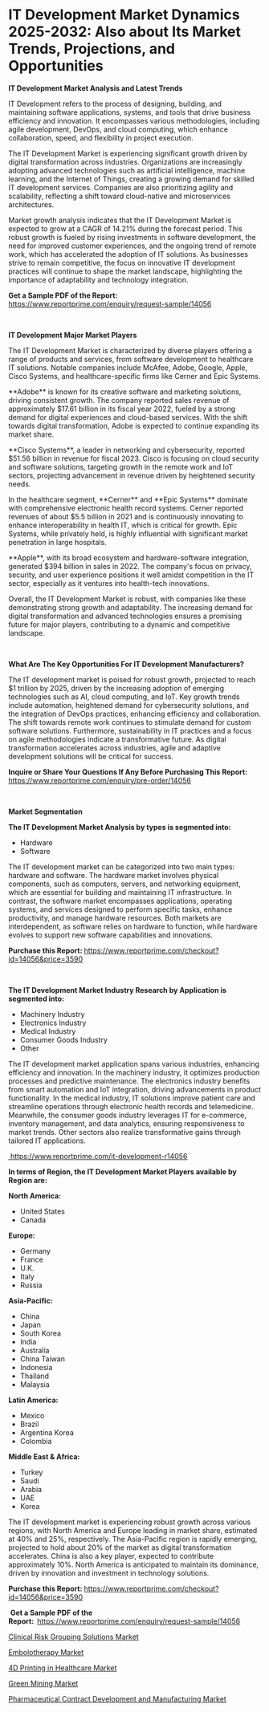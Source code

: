 <p><h1>IT Development Market Dynamics 2025-2032: Also about Its Market Trends, Projections, and Opportunities</h1></p><p><strong>IT Development Market Analysis and Latest Trends</strong></p>
<p><p>IT Development refers to the process of designing, building, and maintaining software applications, systems, and tools that drive business efficiency and innovation. It encompasses various methodologies, including agile development, DevOps, and cloud computing, which enhance collaboration, speed, and flexibility in project execution.</p><p>The IT Development Market is experiencing significant growth driven by digital transformation across industries. Organizations are increasingly adopting advanced technologies such as artificial intelligence, machine learning, and the Internet of Things, creating a growing demand for skilled IT development services. Companies are also prioritizing agility and scalability, reflecting a shift toward cloud-native and microservices architectures.</p><p>Market growth analysis indicates that the IT Development Market is expected to grow at a CAGR of 14.21% during the forecast period. This robust growth is fueled by rising investments in software development, the need for improved customer experiences, and the ongoing trend of remote work, which has accelerated the adoption of IT solutions. As businesses strive to remain competitive, the focus on innovative IT development practices will continue to shape the market landscape, highlighting the importance of adaptability and technology integration.</p></p>
<p><strong>Get a Sample PDF of the Report:&nbsp;</strong> <a href="https://www.reportprime.com/enquiry/request-sample/14056?utm_campaign=1944&utm_medium=2&utm_source=Github&utm_content=ia&utm_term=20032025&utm_id=it-development">https://www.reportprime.com/enquiry/request-sample/14056</a></p>
<p>&nbsp;</p>
<p><strong>IT Development Major Market Players</strong></p>
<p><p>The IT Development Market is characterized by diverse players offering a range of products and services, from software development to healthcare IT solutions. Notable companies include McAfee, Adobe, Google, Apple, Cisco Systems, and healthcare-specific firms like Cerner and Epic Systems.</p><p>**Adobe** is known for its creative software and marketing solutions, driving consistent growth. The company reported sales revenue of approximately $17.61 billion in its fiscal year 2022, fueled by a strong demand for digital experiences and cloud-based services. With the shift towards digital transformation, Adobe is expected to continue expanding its market share.</p><p>**Cisco Systems**, a leader in networking and cybersecurity, reported $51.56 billion in revenue for fiscal 2023. Cisco is focusing on cloud security and software solutions, targeting growth in the remote work and IoT sectors, projecting advancement in revenue driven by heightened security needs.</p><p>In the healthcare segment, **Cerner** and **Epic Systems** dominate with comprehensive electronic health record systems. Cerner reported revenues of about $5.5 billion in 2021 and is continuously innovating to enhance interoperability in health IT, which is critical for growth. Epic Systems, while privately held, is highly influential with significant market penetration in large hospitals.</p><p>**Apple**, with its broad ecosystem and hardware-software integration, generated $394 billion in sales in 2022. The company's focus on privacy, security, and user experience positions it well amidst competition in the IT sector, especially as it ventures into health-tech innovations.</p><p>Overall, the IT Development Market is robust, with companies like these demonstrating strong growth and adaptability. The increasing demand for digital transformation and advanced technologies ensures a promising future for major players, contributing to a dynamic and competitive landscape.</p></p>
<p>&nbsp;</p>
<p><strong>What Are The Key Opportunities For IT Development Manufacturers?</strong></p>
<p><p>The IT development market is poised for robust growth, projected to reach $1 trillion by 2025, driven by the increasing adoption of emerging technologies such as AI, cloud computing, and IoT. Key growth trends include automation, heightened demand for cybersecurity solutions, and the integration of DevOps practices, enhancing efficiency and collaboration. The shift towards remote work continues to stimulate demand for custom software solutions. Furthermore, sustainability in IT practices and a focus on agile methodologies indicate a transformative future. As digital transformation accelerates across industries, agile and adaptive development solutions will be critical for success.</p></p>
<p><strong>Inquire or Share Your Questions If Any Before Purchasing This Report:</strong> <a href="https://www.reportprime.com/enquiry/pre-order/14056?utm_campaign=1944&utm_medium=2&utm_source=Github&utm_content=ia&utm_term=20032025&utm_id=it-development">https://www.reportprime.com/enquiry/pre-order/14056</a></p>
<p>&nbsp;</p>
<p><strong>Market Segmentation</strong></p>
<p><strong>The IT Development Market Analysis by types is segmented into:</strong></p>
<p><ul><li>Hardware</li><li>Software</li></ul></p>
<p><p>The IT development market can be categorized into two main types: hardware and software. The hardware market involves physical components, such as computers, servers, and networking equipment, which are essential for building and maintaining IT infrastructure. In contrast, the software market encompasses applications, operating systems, and services designed to perform specific tasks, enhance productivity, and manage hardware resources. Both markets are interdependent, as software relies on hardware to function, while hardware evolves to support new software capabilities and innovations.</p></p>
<p><strong>Purchase this Report:&nbsp;</strong><a href="https://www.reportprime.com/checkout?id=14056&price=3590&utm_campaign=1944&utm_medium=2&utm_source=Github&utm_content=ia&utm_term=20032025&utm_id=it-development">https://www.reportprime.com/checkout?id=14056&price=3590</a></p>
<p>&nbsp;</p>
<p><strong>The IT Development Market Industry Research by Application is segmented into:</strong></p>
<p><ul><li>Machinery Industry</li><li>Electronics Industry</li><li>Medical Industry</li><li>Consumer Goods Industry</li><li>Other</li></ul></p>
<p><p>The IT development market application spans various industries, enhancing efficiency and innovation. In the machinery industry, it optimizes production processes and predictive maintenance. The electronics industry benefits from smart automation and IoT integration, driving advancements in product functionality. In the medical industry, IT solutions improve patient care and streamline operations through electronic health records and telemedicine. Meanwhile, the consumer goods industry leverages IT for e-commerce, inventory management, and data analytics, ensuring responsiveness to market trends. Other sectors also realize transformative gains through tailored IT applications.</p></p>
<p><a href="https://www.reportprime.com/it-development-r14056?utm_campaign=1944&utm_medium=2&utm_source=Github&utm_content=ia&utm_term=20032025&utm_id=it-development">&nbsp;https://www.reportprime.com/it-development-r14056</a></p>
<p><strong>In terms of Region, the IT Development Market Players available by Region are:</strong></p>
<p>
    <p> <strong> North America: </strong>
        <ul>
            <li>United States</li>
            <li>Canada</li>
        </ul>
        </p> 
    <p> <strong> Europe: </strong>
        <ul>
            <li>Germany</li>
            <li>France</li>
            <li>U.K.</li>
            <li>Italy</li>
            <li>Russia</li>
        </ul>
        </p> 
    <p> <strong> Asia-Pacific: </strong>
        <ul>
            <li>China</li>
            <li>Japan</li>
            <li>South Korea</li>
            <li>India</li>
            <li>Australia</li>
            <li>China Taiwan</li>
            <li>Indonesia</li>
            <li>Thailand</li>
            <li>Malaysia</li>
        </ul>
        </p> 
    <p> <strong> Latin America: </strong>
        <ul>
            <li>Mexico</li>
            <li>Brazil</li>
            <li>Argentina Korea</li>
            <li>Colombia</li>
        </ul>
        </p> 
    <p> <strong> Middle East & Africa: </strong>
        <ul>
            <li>Turkey</li>
            <li>Saudi</li>
            <li>Arabia</li>
            <li>UAE</li>
            <li>Korea</li>
        </ul>
    </p>
    </p>
<p><p>The IT development market is experiencing robust growth across various regions, with North America and Europe leading in market share, estimated at 40% and 25%, respectively. The Asia-Pacific region is rapidly emerging, projected to hold about 20% of the market as digital transformation accelerates. China is also a key player, expected to contribute approximately 10%. North America is anticipated to maintain its dominance, driven by innovation and investment in technology solutions.</p></p>
<p><strong>Purchase this Report: </strong><a href="https://www.reportprime.com/checkout?id=14056&price=3590&utm_campaign=1944&utm_medium=2&utm_source=Github&utm_content=ia&utm_term=20032025&utm_id=it-development">https://www.reportprime.com/checkout?id=14056&price=3590</a></p>
<p>&nbsp;<strong>Get a Sample PDF of the Report:&nbsp;&nbsp;</strong><a href="https://www.reportprime.com/enquiry/request-sample/14056?utm_campaign=1944&utm_medium=2&utm_source=Github&utm_content=ia&utm_term=20032025&utm_id=it-development">https://www.reportprime.com/enquiry/request-sample/14056</a></p>
<p><strong></strong></p>
<p><p><a href="https://github.com/bawksmaedamu/Market-Research-Report-List-1/blob/main/clinical-risk-grouping-solutions-market.md?utm_campaign=1944&utm_medium=2&utm_source=Github&utm_content=ia&utm_term=20032025&utm_id=it-development">Clinical Risk Grouping Solutions Market</a></p><p><a href="https://github.com/marfosamiko7/Market-Research-Report-List-1/blob/main/embolotherapy-market.md?utm_campaign=1944&utm_medium=2&utm_source=Github&utm_content=ia&utm_term=20032025&utm_id=it-development">Embolotherapy Market</a></p><p><a href="https://github.com/amourdeeks8j/Market-Research-Report-List-1/blob/main/4d-printing-in-healthcare-market.md?utm_campaign=1944&utm_medium=2&utm_source=Github&utm_content=ia&utm_term=20032025&utm_id=it-development">4D Printing in Healthcare Market</a></p><p><a href="https://github.com/gierlravasty/Market-Research-Report-List-1/blob/main/green-mining-market.md?utm_campaign=1944&utm_medium=2&utm_source=Github&utm_content=ia&utm_term=20032025&utm_id=it-development">Green Mining Market</a></p><p><a href="https://github.com/shongranch73/Market-Research-Report-List-1/blob/main/pharmaceutical-contract-development-and-manufacturing-market.md?utm_campaign=1944&utm_medium=2&utm_source=Github&utm_content=ia&utm_term=20032025&utm_id=it-development">Pharmaceutical Contract Development and Manufacturing Market</a></p></p>